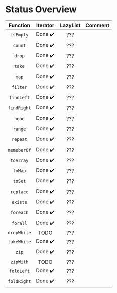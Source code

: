 # Status Overview

|  Function   | Iterator                      | LazyList                      | Comment                                                |
| :--------:  | :------:                      | :------:                      | -------                                                |
| `isEmpty`   | Done :heavy_check_mark:       | ???                           |                                                        |
| `count`     | Done :heavy_check_mark:       | ???                           |                                                        |
| `drop`      | Done :heavy_check_mark:       | ???                           |                                                        |
| `take`      | Done :heavy_check_mark:       | ???                           |                                                        |
| `map`       | Done :heavy_check_mark:       | ???                           |                                                        |
| `filter`    | Done :heavy_check_mark:       | ???                           |                                                        |
| `findLeft`  | Done :heavy_check_mark:       | ???                           |                                                        |
| `findRight` | Done :heavy_check_mark:       | ???                           |                                                        |
| `head`      | Done :heavy_check_mark:       | ???                           |                                                        |
| `range`     | Done :heavy_check_mark:       | ???                           |                                                        |
| `repeat`    | Done :heavy_check_mark:       | ???                           |                                                        |
| `memeberOf` | Done :heavy_check_mark:       | ???                           |                                                        |
| `toArray`   | Done :heavy_check_mark:       | ???                           |                                                        |
| `toMap`     | Done :heavy_check_mark:       | ???                           |                                                        |
| `toSet`     | Done :heavy_check_mark:       | ???                           |                                                        |
| `replace`   | Done :heavy_check_mark:       | ???                           |                                                        |
| `exists`    | Done :heavy_check_mark:       | ???                           |                                                        |
| `foreach`   | Done :heavy_check_mark:       | ???                           |                                                        |
| `forall`    | Done :heavy_check_mark:       | ???                           |                                                        |
| `dropWhile` | TODO                          | ???                           |                                                        |
| `takeWhile` | Done :heavy_check_mark:       | ???                           |                                                        |
| `zip`       | Done :heavy_check_mark:       | ???                           |                                                        |
| `zipWith`   | TODO                          | ???                           |                                                        |
| `foldLeft`  | Done :heavy_check_mark:       | ???                           |                                                        |
| `foldRight` | Done :heavy_check_mark:       | ???                           |                                                        |